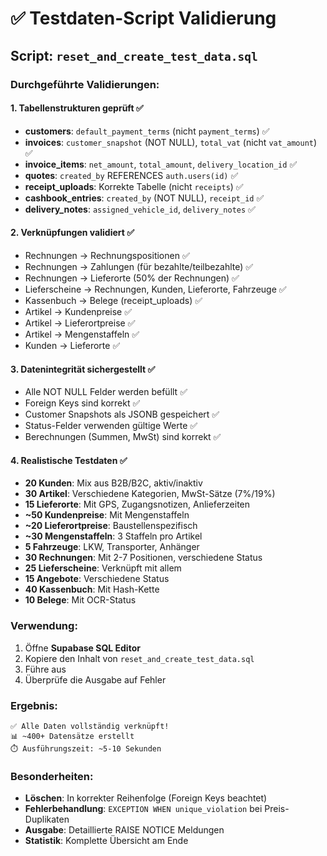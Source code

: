 # ✅ Testdaten-Script Validierung

## Script: `reset_and_create_test_data.sql`

### Durchgeführte Validierungen:

#### 1. Tabellenstrukturen geprüft ✅
- **customers**: `default_payment_terms` (nicht `payment_terms`) ✅
- **invoices**: `customer_snapshot` (NOT NULL), `total_vat` (nicht `vat_amount`) ✅
- **invoice_items**: `net_amount`, `total_amount`, `delivery_location_id` ✅
- **quotes**: `created_by` REFERENCES `auth.users(id)` ✅
- **receipt_uploads**: Korrekte Tabelle (nicht `receipts`) ✅
- **cashbook_entries**: `created_by` (NOT NULL), `receipt_id` ✅
- **delivery_notes**: `assigned_vehicle_id`, `delivery_notes` ✅

#### 2. Verknüpfungen validiert ✅
- Rechnungen → Rechnungspositionen ✅
- Rechnungen → Zahlungen (für bezahlte/teilbezahlte) ✅
- Rechnungen → Lieferorte (50% der Rechnungen) ✅
- Lieferscheine → Rechnungen, Kunden, Lieferorte, Fahrzeuge ✅
- Kassenbuch → Belege (receipt_uploads) ✅
- Artikel → Kundenpreise ✅
- Artikel → Lieferortpreise ✅
- Artikel → Mengenstaffeln ✅
- Kunden → Lieferorte ✅

#### 3. Datenintegrität sichergestellt ✅
- Alle NOT NULL Felder werden befüllt ✅
- Foreign Keys sind korrekt ✅
- Customer Snapshots als JSONB gespeichert ✅
- Status-Felder verwenden gültige Werte ✅
- Berechnungen (Summen, MwSt) sind korrekt ✅

#### 4. Realistische Testdaten ✅
- **20 Kunden**: Mix aus B2B/B2C, aktiv/inaktiv
- **30 Artikel**: Verschiedene Kategorien, MwSt-Sätze (7%/19%)
- **15 Lieferorte**: Mit GPS, Zugangsnotizen, Anlieferzeiten
- **~50 Kundenpreise**: Mit Mengenstaffeln
- **~20 Lieferortpreise**: Baustellenspezifisch
- **~30 Mengenstaffeln**: 3 Staffeln pro Artikel
- **5 Fahrzeuge**: LKW, Transporter, Anhänger
- **30 Rechnungen**: Mit 2-7 Positionen, verschiedene Status
- **25 Lieferscheine**: Verknüpft mit allem
- **15 Angebote**: Verschiedene Status
- **40 Kassenbuch**: Mit Hash-Kette
- **10 Belege**: Mit OCR-Status

### Verwendung:

1. Öffne **Supabase SQL Editor**
2. Kopiere den Inhalt von `reset_and_create_test_data.sql`
3. Führe aus
4. Überprüfe die Ausgabe auf Fehler

### Ergebnis:
```
✅ Alle Daten vollständig verknüpft!
📊 ~400+ Datensätze erstellt
⏱️ Ausführungszeit: ~5-10 Sekunden
```

### Besonderheiten:

- **Löschen**: In korrekter Reihenfolge (Foreign Keys beachtet)
- **Fehlerbehandlung**: `EXCEPTION WHEN unique_violation` bei Preis-Duplikaten
- **Ausgabe**: Detaillierte RAISE NOTICE Meldungen
- **Statistik**: Komplette Übersicht am Ende
